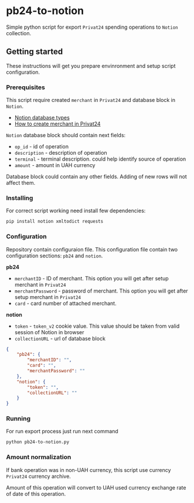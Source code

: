 # pb24-to-notion

Simple python script for export `Privat24` spending operations to `Notion` collection.

## Getting started

These instructions will get you prepare envinronment and setup script configuration.

### Prerequisites

This script require created `merchant` in `Privat24` and database block in `Notion`.

* [Notion database types](https://www.notion.so/Writing-editing-basics-68c7c67047494fdb87d50185429df93e#bff749e098814c7483ce57f0dd6ab09b)
* [How to create merchant  in Privat24](https://api.privatbank.ua/#p24/registration)

`Notion` database block should contain next fields:

* `op_id` - id of operation
* `description` - description of operation
* `terminal` - terminal description. could help identify source of operation
* `amount` - amount in UAH currency

Database block could contain any other fields. Adding of new rows will not affect them.

### Installing

For correct script working need install few dependencies:

```bash
pip install notion xmltodict requests
```

### Configuration

Repository contain configuraion file. This configuration file contain two configuration sections: `pb24` and `notion`.

**pb24**
* `merchantID` - ID of merchant. This option you will get after setup merchant in `Privat24`
* `merchantPassword` - password of merchant. This option you will get after setup merchant in `Privat24`
* `card` - card number of attached merchant.

**notion**
* `token` - `token_v2` cookie value. This value should be taken from valid session of Notion in browser
* `collectionURL` - url of database block

```json
{
    "pb24": {
        "merchantID": "",
        "card": "",
        "merchantPassword": ""
    },
    "notion": {
        "token": "",
        "collectionURL": ""
    }
}
```

### Running

For run export process just run next command

```bash
python pb24-to-notion.py
```

### Amount normalization

If bank operation was in non-UAH currency, this script use currency `Privat24` currency archive.

Amount of this operation will convert to UAH used currency exchange rate of date of this operation.
